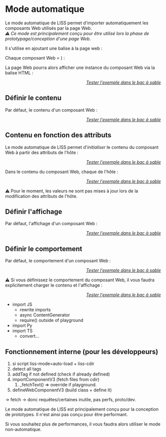 <!DOCTYPE html>
<html lang="fr">
    <head>
        <meta charset="utf8"/>
        <title>LISS</title>
        <meta name="color-scheme" content="dark light">
        <meta name="viewport" content="width=device-width, initial-scale=1"/>
        <link   href="./index.css"  rel="stylesheet" blocking="render">
        <script  src="./index.js"  type="module"     blocking="render" async></script>
    </head>
    <body code-langs="js,bry">
        <main>

# Mode automatique

Le mode automatique de LISS permet d'importer automatiquement les composants Web utilisés par la page Web.\
*⚠ Ce mode est principalement conçu pour être utilisé lors la phase de prototypage/conception d'une page Web.*

Il s'utilise en ajoutant une balise <script type="c-html"><script></script> à la page web :
<script type="c-html">
    <!DOCTYPE html>
    <html>
        <head>
            ...
            <script type="module" src="<h>$LISS</h>"
                liss-cdir="<h>$CDIR</h>"
                liss-mode="auto-load"
            ><xscript>
        </head>
        <body>...<xbody>
    </html>
</script>

Chaque composant Web <script type="c-text"><h>$NAME</h></script> est alors défini par un ensemble de fichiers contenus dans le dossier <script type="c-text"><h>$CDIR</h>/<h>$NAME</h>/</script>.\
Concrètement, votre projet pourra avoir l'arborescence suivante (avec <script type="c-text"><h>$CDIR</h></script> = <script type="c-text">/components/</script>) :

<script type="c-bash">
├── index.html # votre page web.
├── LISS.js    # la bibliothèque LISS
└── components # <h>$CDIR</h>, le répertoire contenant vos composants Web.
    └── hello-world    # défini le composant Web "hello-world".
        ├── index.html # le contenu  du composant Web "hello-world".
        └── index.css  # l'affichage du composant Web "hello-world".
</script>

La page Web pourra alors afficher une instance du composant Web via la balise HTML <script type="c-text"><<h>$NAME</h>></script> :

<liss-playground name="hello-world" show="page.html,output">
</liss-playground>
<div style="text-align:right"><a href="../../../playground/?example=hello-world"><i>Tester l'exemple dans le bac à sable</i></a></div>

## Définir le contenu

Par défaut, le contenu d'un composant Web <script type="c-text"><h>$NAME</h></script> est défini par le fichier <script type="c-text"><h>$CDIR</h>/<h>$NAME</h>/index.html</script> :

<liss-playground name="hello-world" show="index.html,output">
</liss-playground>
<div style="text-align:right"><a href="../../../playground/?example=hello-world"><i>Tester l'exemple dans le bac à sable</i></a></div>


## Contenu en fonction des attributs

Le mode automatique de LISS permet d'*initialiser* le contenu du composant Web à partir des attributs de l'hôte :

<liss-playground name="auto-attrs" show="page.html,output">
</liss-playground>
<div style="text-align:right"><a href="../../../playground/?example=auto-attrs"><i>Tester l'exemple dans le bac à sable</i></a></div>

Dans le contenu du composant Web, chaque <script type="c-text">${<h>$ATTR</h>}</script> est remplacé par la valeur de l'attribut <script type="c-text"><h>$ATTR</h></script> de l'hôte :

<liss-playground name="auto-attrs" show="index.html,output">
</liss-playground>
<div style="text-align:right"><a href="../../../playground/?example=auto-attrs"><i>Tester l'exemple dans le bac à sable</i></a></div>

⚠ Pour le moment, les valeurs ne sont pas mises à jour lors de la modification des attributs de l'hôte.

## Définir l'affichage

Par défaut, l'affichage d'un composant Web <script type="c-text"><h>$NAME</h></script> est défini par le fichier <script type="c-text"><h>$CDIR</h>/<h>$NAME</h>/index.css</script> :

<liss-playground name="hello-world" show="index.css,output">
</liss-playground>
<div style="text-align:right"><a href="../../../playground/?example=hello-world"><i>Tester l'exemple dans le bac à sable</i></a></div>

## Définir le comportement

Par défaut, le comportement d'un composant Web <script type="c-text"><h>$NAME</h></script> est défini par le fichier <script type="c-text"><h>$CDIR</h>/<h>$NAME</h>/index.<h>js|ts|bry</h></script> :

<liss-playground name="auto-code" show="index.code,output">
</liss-playground>
<div style="text-align:right"><a href="../../../playground/?example=auto-code"><i>Tester l'exemple dans le bac à sable</i></a></div>

⚠ Si vous définissez le comportement du composant Web, il vous faudra explicitement charger le contenu et l'affichage :

<liss-playground name="auto-require" show="index.code,output">
</liss-playground>
<div style="text-align:right"><a href="../../../playground/?example=auto-require"><i>Tester l'exemple dans le bac à sable</i></a></div>

- import JS
    - rewrite imports
    - async ContentGenerator
    - require() outside of playground
- import Py
- import TS
    - convert...

## Fonctionnement interne (pour les développeurs)

1. si script liss-mode=auto-load + liss-cdir
1. detect all tags
1. addTag if not defined (check if already defined)
1. importComponentV3 (fetch files from cdir)
    1. _fetchText() => override if playground.
1. defineWebComponentV3 (build class + define it)


-> fetch
-> donc requêtes/certaines inutile, pas perfs, proto/dev.

Le mode automatique de LISS est principalement conçu pour la conception de prototypes. Il n'est ainsi pas conçu pour être performant.

Si vous souhaitez plus de performances, il vous faudra alors utiliser le mode non-automatique.

</main>
    </body>
</html>